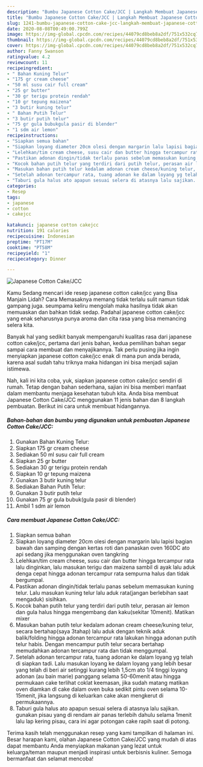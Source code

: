 ```yaml
---
description: "Bumbu Japanese Cotton Cake/JCC | Langkah Membuat Japanese Cotton Cake/JCC Yang Enak Dan Mudah"
title: "Bumbu Japanese Cotton Cake/JCC | Langkah Membuat Japanese Cotton Cake/JCC Yang Enak Dan Mudah"
slug: 1241-bumbu-japanese-cotton-cake-jcc-langkah-membuat-japanese-cotton-cake-jcc-yang-enak-dan-mudah
date: 2020-08-08T00:49:00.799Z
image: https://img-global.cpcdn.com/recipes/44079cd8beb8a2df/751x532cq70/japanese-cotton-cakejcc-foto-resep-utama.jpg
thumbnail: https://img-global.cpcdn.com/recipes/44079cd8beb8a2df/751x532cq70/japanese-cotton-cakejcc-foto-resep-utama.jpg
cover: https://img-global.cpcdn.com/recipes/44079cd8beb8a2df/751x532cq70/japanese-cotton-cakejcc-foto-resep-utama.jpg
author: Fanny Swanson
ratingvalue: 4.2
reviewcount: 11
recipeingredient:
- " Bahan Kuning Telur"
- "175 gr cream cheese"
- "50 ml susu cair full cream"
- "25 gr butter"
- "30 gr terigu protein rendah"
- "10 gr tepung maizena"
- "3 butir kuning telur"
- " Bahan Putih Telur"
- "3 butir putih telur"
- "75 gr gula bubukgula pasir di blender"
- "1 sdm air lemon"
recipeinstructions:
- "Siapkan semua bahan"
- "Siapkan loyang diameter 20cm olesi dengan margarin lalu lapisi bagian bawah dan samping dengan kertas roti dan panaskan oven 160DC ato api sedang jika menggunakan oven tangkring"
- "Lelehkan/tim cream cheese, susu cair dan butter hingga tercampur rata lalu dinginkan, lalu masukan terigu dan maizena sambil di ayak lalu aduk denga cepat hingga adonan tercampur rata sempurna halus dan tidak bergumpal."
- "Pastikan adonan dingin/tidak terlalu panas sebelum memasukan kuning telur. Lalu masukan kuning telur lalu aduk rata(jangan berlebihan saat mengaduk) sisihkan."
- "Kocok bahan putih telur yang terdiri dari putih telur, perasan air lemon dan gula halus hingga mengembang dan kaku(sekitar 10menit). Matikan mixer"
- "Masukan bahan putih telur kedalam adonan cream cheese/kuning telur, secara bertahap(saya 3tahap) lalu aduk dengan teknik aduk balik/folding hingga adonan tercampur rata lakukan hingga adonan putih telur habis. Dengan mencampur putih telur secara bertahap memudahkan adonan tercampur rata dan tidak menggumpal."
- "Setelah adonan tercampur rata, tuang adonan ke dalam loyang yg telah di siapkan tadi. Lalu masukan loyang ke dalam loyang yang lebih besar yang telah di beri air setinggi kurang lebih 1,5cm ato 1/4 tinggi loyang adonan (au bain marie) panggang selama 50-60menit atau hingga permukaan cake terlihat coklat keemasan, jika sudah matang matikan oven diamkan dl cake dalam oven buka sedikit pintu oven selama 10-15menit, jika langsung di keluarkan cake akan mengkerut di permukaannya."
- "Taburi gula halus ato apapun sesuai selera di atasnya lalu sajikan. gunakan pisau yang di rendam air panas terlebih dahulu selama 1menit lalu lap kering pisau, cara ini agar potongan cake rapih saat di potong."
categories:
- Resep
tags:
- japanese
- cotton
- cakejcc

katakunci: japanese cotton cakejcc 
nutrition: 191 calories
recipecuisine: Indonesian
preptime: "PT17M"
cooktime: "PT58M"
recipeyield: "1"
recipecategory: Dinner

---
```



![Japanese Cotton Cake/JCC](https://img-global.cpcdn.com/recipes/44079cd8beb8a2df/751x532cq70/japanese-cotton-cakejcc-foto-resep-utama.jpg)

Kamu Sedang mencari ide resep japanese cotton cake/jcc yang Bisa Manjain Lidah? Cara Memasaknya memang tidak terlalu sulit namun tidak gampang juga. seumpama keliru mengolah maka hasilnya tidak akan memuaskan dan bahkan tidak sedap. Padahal japanese cotton cake/jcc yang enak seharusnya punya aroma dan cita rasa yang bisa memancing selera kita.



Banyak hal yang sedikit banyak mempengaruhi kualitas rasa dari japanese cotton cake/jcc, pertama dari jenis bahan, kedua pemilihan bahan segar sampai cara membuat dan menyajikannya. Tak perlu pusing jika ingin menyiapkan japanese cotton cake/jcc enak di mana pun anda berada, karena asal sudah tahu triknya maka hidangan ini bisa menjadi sajian istimewa.


Nah, kali ini kita coba, yuk, siapkan japanese cotton cake/jcc sendiri di rumah. Tetap dengan bahan sederhana, sajian ini bisa memberi manfaat dalam membantu menjaga kesehatan tubuh kita. Anda bisa membuat Japanese Cotton Cake/JCC menggunakan 11 jenis bahan dan 8 langkah pembuatan. Berikut ini cara untuk membuat hidangannya.

<!--inarticleads1-->

##### Bahan-bahan dan bumbu yang digunakan untuk pembuatan Japanese Cotton Cake/JCC:

1. Gunakan  Bahan Kuning Telur:
1. Siapkan 175 gr cream cheese
1. Sediakan 50 ml susu cair full cream
1. Siapkan 25 gr butter
1. Sediakan 30 gr terigu protein rendah
1. Siapkan 10 gr tepung maizena
1. Gunakan 3 butir kuning telur
1. Sediakan  Bahan Putih Telur:
1. Gunakan 3 butir putih telur
1. Gunakan 75 gr gula bubuk(gula pasir di blender)
1. Ambil 1 sdm air lemon




<!--inarticleads2-->

##### Cara membuat Japanese Cotton Cake/JCC:

1. Siapkan semua bahan
1. Siapkan loyang diameter 20cm olesi dengan margarin lalu lapisi bagian bawah dan samping dengan kertas roti dan panaskan oven 160DC ato api sedang jika menggunakan oven tangkring
1. Lelehkan/tim cream cheese, susu cair dan butter hingga tercampur rata lalu dinginkan, lalu masukan terigu dan maizena sambil di ayak lalu aduk denga cepat hingga adonan tercampur rata sempurna halus dan tidak bergumpal.
1. Pastikan adonan dingin/tidak terlalu panas sebelum memasukan kuning telur. Lalu masukan kuning telur lalu aduk rata(jangan berlebihan saat mengaduk) sisihkan.
1. Kocok bahan putih telur yang terdiri dari putih telur, perasan air lemon dan gula halus hingga mengembang dan kaku(sekitar 10menit). Matikan mixer
1. Masukan bahan putih telur kedalam adonan cream cheese/kuning telur, secara bertahap(saya 3tahap) lalu aduk dengan teknik aduk balik/folding hingga adonan tercampur rata lakukan hingga adonan putih telur habis. Dengan mencampur putih telur secara bertahap memudahkan adonan tercampur rata dan tidak menggumpal.
1. Setelah adonan tercampur rata, tuang adonan ke dalam loyang yg telah di siapkan tadi. Lalu masukan loyang ke dalam loyang yang lebih besar yang telah di beri air setinggi kurang lebih 1,5cm ato 1/4 tinggi loyang adonan (au bain marie) panggang selama 50-60menit atau hingga permukaan cake terlihat coklat keemasan, jika sudah matang matikan oven diamkan dl cake dalam oven buka sedikit pintu oven selama 10-15menit, jika langsung di keluarkan cake akan mengkerut di permukaannya.
1. Taburi gula halus ato apapun sesuai selera di atasnya lalu sajikan. gunakan pisau yang di rendam air panas terlebih dahulu selama 1menit lalu lap kering pisau, cara ini agar potongan cake rapih saat di potong.




Terima kasih telah menggunakan resep yang kami tampilkan di halaman ini. Besar harapan kami, olahan Japanese Cotton Cake/JCC yang mudah di atas dapat membantu Anda menyiapkan makanan yang lezat untuk keluarga/teman maupun menjadi inspirasi untuk berbisnis kuliner. Semoga bermanfaat dan selamat mencoba!

